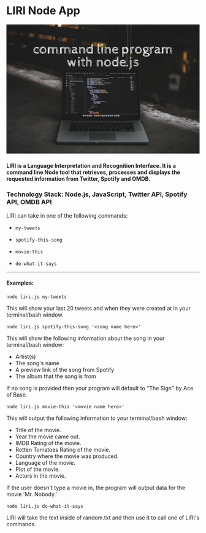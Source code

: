 # LIRI Node App

![LIRI App](bsp-create-command-line-program-with-node.png)

#### LIRI is a Language Interpretation and Recognition Interface. It is a command line Node tool that retrieves, processes and displays the requested information from Twitter, Spotify and OMDB.

### Technology Stack: Node.js, JavaScript, Twitter API, Spotify API, OMDB API

LIRI can take in one of the following commands:

- `my-tweets`

- `spotify-this-song`

- `movie-this`

- `do-what-it-says`

---

#### Examples:

```
node liri.js my-tweets
```

This will show your last 20 tweets and when they were created at in your terminal/bash window.

```
node liri.js spotify-this-song '<song name here>'
```

This will show the following information about the song in your terminal/bash window:

- Artist(s)
- The song's name
- A preview link of the song from Spotify
- The album that the song is from

If no song is provided then your program will default to "The Sign" by Ace of Base.

```
node liri.js movie-this '<movie name here>'
```

This will output the following information to your terminal/bash window:

- Title of the movie.
- Year the movie came out.
- IMDB Rating of the movie.
- Rotten Tomatoes Rating of the movie.
- Country where the movie was produced.
- Language of the movie.
- Plot of the movie.
- Actors in the movie.

If the user doesn't type a movie in, the program will output data for the movie 'Mr. Nobody.'

```
node liri.js do-what-it-says
```

LIRI will take the text inside of random.txt and then use it to call one of LIRI's commands.
